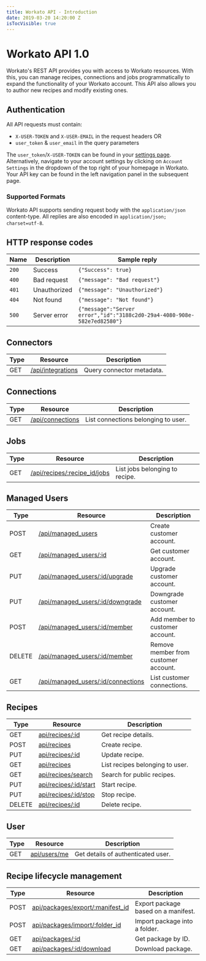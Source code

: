 ```yaml
---
title: Workato API - Introduction
date: 2019-03-20 14:20:00 Z
isTocVisible: true
---
```


# Workato API 1.0
Workato's REST API provides you with access to Workato resources. With this, you can manage recipes, connections and jobs programmatically to expand the functionality of your Workato account. This API also allows you to author new recipes and modify existing ones.

## Authentication
All API requests must contain:

- `X-USER-TOKEN` and `X-USER-EMAIL` in the request headers
OR
- `user_token` & `user_email` in the query parameters

The `user_token`/`X-USER-TOKEN` can be found in your [settings page](https://www.workato.com/users/current/edit#api_key). Alternatively, navigate to your account settings by clicking on `Account Settings` in the dropdown of the top right of your homepage in Workato. Your API key can be found in the left navigation panel in the subsequent page.

### Supported Formats
Workato API supports sending request body with the `application/json` content-type. All replies are also encoded in `application/json; charset=utf-8`.

## HTTP response codes

<div class='api_input'></div>

| Name  | Description  | Sample reply                  |
|-------|--------------|-------------------------------|
| `200` | Success      | `{"Success": true}`           |
| `400` | Bad request  | `{"message": "Bad request"}`  |
| `401` | Unauthorized | `{"message": "Unauthorized"}` |
| `404` | Not found    | `{"message": "Not found"}`    |
| `500` | Server error | `{"message":"Server error","id":"3188c2d0-29a4-4080-908e-582e7ed82580"}` |

## Connectors

<div class='api_quick_reference'> </div>

| Type |Resource | Description |
|------|---------|-------------|
| GET | [/api/integrations](/workato-api/adapters.md#list-connector-metadata) | Query connector metadata.|

## Connections

<div class='api_quick_reference'> </div>

| Type |Resource | Description |
|------|---------|-------------|
| GET | [/api/connections](/workato-api/connections.md) | List connections belonging to user. |

## Jobs

<div class='api_quick_reference'> </div>

| Type |Resource | Description |
|------|---------|-------------|
| GET | [/api/recipes/:recipe_id/jobs](/workato-api/jobs.md#list-jobs-belonging-to-a-recipe) | List jobs belonging to recipe. |

## Managed Users

<div class='api_quick_reference'> </div>

<div class='api_quick_reference'> </div>

| Type | Resource | Description |
|------|----------|-------------|
| POST | [/api/managed_users](#create-customer-account) | Create customer account. |
| GET  | [/api/managed_users/:id](#get-customer-account) | Get customer account. |
| PUT  | [/api/managed_users/:id/upgrade](#upgrade-customer-account) | Upgrade customer account. |
| PUT  | [/api/managed_users/:id/downgrade](#downgrade-customer-account) | Downgrade customer account. |
| POST | [/api/managed_users/:id/member](#add-member-to-customer-account) | Add member to customer account. |
| DELETE | [/api/managed_users/:id/member](#remove-member-from-customer-account) |  Remove member from customer account. |
| GET  | [/api/managed_users/:id/connections](#list-customer-connections)| List customer connections. |

## Recipes

<div class='api_quick_reference'> </div>

| Type | Resource | Description |
|------|----------|-------------|
| GET  | [api/recipes/:id](/workato-api/recipes.md#get-recipe-details) | Get recipe details. |
| POST | [api/recipes](/workato-api/recipes.md#create-a-recipe) | Create recipe. |
| PUT  | [api/recipes/:id](/workato-api/recipes.md#update-a-recipe) | Update recipe. |
| GET  | [api/recipes](/workato-api/recipes.md#list-recipes-belonging-to-user)| List recipes belonging to user. |
| GET  | [api/recipes/search](/workato-api/recipes.md#search-for-public-recipes) | Search for public recipes. |
| PUT  | [api/recipes/:id/start](/workato-api/recipes.md#start-recipe) | Start recipe. |
| PUT  | [api/recipes/:id/stop](/workato-api/recipes.md#stop-recipe) | Stop recipe. |
| DELETE | [api/recipes/:id](/workato-api/recipes.md#delete-recipe) | Delete recipe. |

## User

<div class='api_quick_reference'> </div>

| Type | Resource | Description |
|------|----------|-------------|
| GET  | [api/users/me](/workato-api/users.md#get-user-details) | Get details of authenticated user. |

## Recipe lifecycle management

<div class='api_quick_reference'> </div>

| Type | Resource | Description |
|------|----------|-------------|
| POST | [api/packages/export/:manifest_id](/workato-api/recipe-lifecycle-management.md#export-package-based-on-a-manifest) | Export package based on a manifest. |
| POST | [api/packages/import/:folder_id](/workato-api/recipe-lifecycle-management.md#import-package-into-a-folder) | Import package into a folder. |
| GET  | [api/packages/:id](/workato-api/recipe-lifecycle-management.md#get-package-by-id) | Get package by ID. |
| GET  | [api/packages/:id/download](/workato-api/recipe-lifecycle-management.md#download-package) | Download package. |
